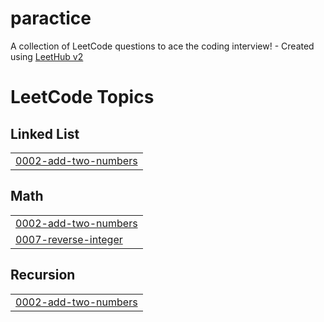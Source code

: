 # paractice
A collection of LeetCode questions to ace the coding interview! - Created using [LeetHub v2](https://github.com/arunbhardwaj/LeetHub-2.0)

<!---LeetCode Topics Start-->
# LeetCode Topics
## Linked List
|  |
| ------- |
| [0002-add-two-numbers](https://github.com/SrinithiVeerapandiyan/paractice/tree/master/0002-add-two-numbers) |
## Math
|  |
| ------- |
| [0002-add-two-numbers](https://github.com/SrinithiVeerapandiyan/paractice/tree/master/0002-add-two-numbers) |
| [0007-reverse-integer](https://github.com/SrinithiVeerapandiyan/paractice/tree/master/0007-reverse-integer) |
## Recursion
|  |
| ------- |
| [0002-add-two-numbers](https://github.com/SrinithiVeerapandiyan/paractice/tree/master/0002-add-two-numbers) |
<!---LeetCode Topics End-->